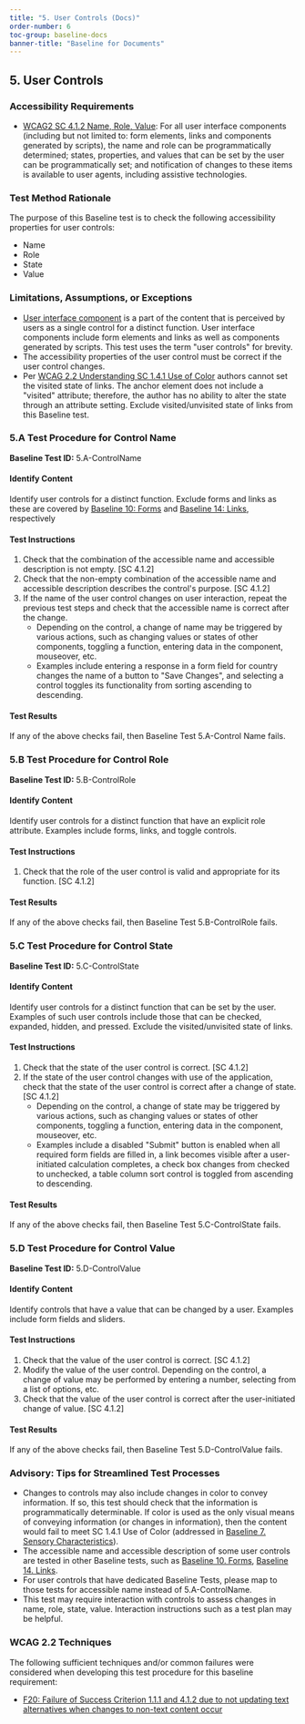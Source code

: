 ```yaml
---
title: "5. User Controls (Docs)"
order-number: 6
toc-group: baseline-docs
banner-title: "Baseline for Documents"
---
```


## 5. User Controls

### Accessibility Requirements

-   [WCAG2 SC 4.1.2 Name, Role, Value](https://www.w3.org/WAI/WCAG22/Understanding/name-role-value): For all user interface components (including but not limited to: form elements, links and components generated by scripts), the name and role can be programmatically determined; states, properties, and values that can be set by the user can be programmatically set; and notification of changes to these items is available to user agents, including assistive technologies.

### Test Method Rationale

The purpose of this Baseline test is to check the following accessibility properties for user controls:

-   Name
-   Role
-   State
-   Value

### Limitations, Assumptions, or Exceptions

-   [User interface component](https://www.w3.org/TR/WCAG22/#dfn-user-interface-components) is a part of the content that is perceived by users as a single control for a distinct function. User interface components include form elements and links as well as components generated by scripts. This test uses the term "user controls" for brevity.
-   The accessibility properties of the user control must be correct if the user control changes.
-   Per [WCAG 2.2 Understanding SC 1.4.1 Use of Color](https://www.w3.org/WAI/WCAG22/Understanding/use-of-color) authors cannot set the visited state of links. The anchor element does not include a "visited" attribute; therefore, the author has no ability to alter the state through an attribute setting. Exclude visited/unvisited state of links from this Baseline test.

### 5.A Test Procedure for Control Name

**Baseline Test ID:** 5.A-ControlName

#### Identify Content

<p id="d5aIC">

Identify user controls for a distinct function. Exclude forms and links as these are covered by [Baseline 10: Forms]({{site.baseurl}}/document-baselines/10FormsDocs) and [Baseline 14: Links]({{site.baseurl}}/document-baselines/14LinksDocs), respectively </p>

#### Test Instructions

<ol id="d5aTI">
    <li id="d5aTI-1">Check that the combination of the accessible name and accessible description is not empty. [SC 4.1.2]</li>
    <li id="d5aTI-2">Check that the non-empty combination of the accessible name and accessible description describes the control's purpose. [SC 4.1.2]</li>
    <li id="d5aTI-3">If the name of the user control changes on user interaction, repeat the previous test steps and check that the accessible name is correct after the change.
        <ul>
            <li>Depending on the control, a change of name may be triggered by various actions, such as changing values or states of other components, toggling a function, entering data in the component, mouseover, etc.</li>
            <li>Examples include entering a response in a form field for country changes the name of a button to "Save Changes", and selecting a control toggles its functionality from sorting ascending to descending.</li>
        </ul>
    </li>
</ol>

#### Test Results

<p id="d5aTR">If any of the above checks fail, then Baseline Test 5.A-Control Name fails.</p>

### 5.B Test Procedure for Control Role

**Baseline Test ID:** 5.B-ControlRole

#### Identify Content

<p id="d5bIC">Identify user controls for a distinct function that have an explicit role attribute. Examples include forms, links, and toggle controls.</p>

#### Test Instructions

<ol id="d5bTI">
    <li id="d5bTI-1">Check that the role of the user control is valid and appropriate for its function. [SC 4.1.2]</li>
</ol>

#### Test Results

<p id="d5bTR">If any of the above checks fail, then Baseline Test 5.B-ControlRole fails.</p>

### 5.C Test Procedure for Control State

**Baseline Test ID:** 5.C-ControlState

#### Identify Content

<p id="d5cIC">Identify user controls for a distinct function that can be set by the user. Examples of such user controls include those that can be checked, expanded, hidden, and pressed. Exclude the visited/unvisited state of links.</p>

#### Test Instructions

<ol id="d5cTI">
    <li id="d5cTI-1">Check that the state of the user control is correct. [SC 4.1.2]</li>
    <li id="d5cTI-2">If the state of the user control changes with use of the application, check that the state of the user control is correct after a change of state. [SC 4.1.2]
        <ul>
            <li>Depending on the control, a change of state may be triggered by various actions, such as changing values or states of other components, toggling a function, entering data in the component, mouseover, etc.</li>
            <li>Examples include a disabled "Submit" button is enabled when all required form fields are filled in, a link becomes visible after a user-initiated calculation completes, a check box changes from checked to unchecked, a table column sort control is toggled from ascending to descending.</li>
        </ul>
    </li>
</ol>

#### Test Results

<p id="d5cTR">If any of the above checks fail, then Baseline Test 5.C-ControlState fails.</p>

### 5.D Test Procedure for Control Value

**Baseline Test ID:** 5.D-ControlValue

#### Identify Content

<p id="d5dIC">Identify controls that have a value that can be changed by a user. Examples include form fields and sliders.</p>

#### Test Instructions

<ol id="d5dTI">
    <li id="d5dTI-1">Check that the value of the user control is correct. [SC 4.1.2]</li>
    <li id="d5dTI-2">Modify the value of the user control. Depending on the control, a change of value may be performed by entering a number, selecting from a list of options, etc.</li>
    <li id="d5dTI-3">Check that the value of the user control is correct after the user-initiated change of value. [SC 4.1.2]</li>
</ol>

#### Test Results

<p id="d5dTR">If any of the above checks fail, then Baseline Test 5.D-ControlValue fails.</p>

### Advisory: Tips for Streamlined Test Processes

-   Changes to controls may also include changes in color to convey information. If so, this test should check that the information is programmatically determinable. If color is used as the only visual means of conveying information (or changes in information), then the content would fail to meet SC 1.4.1 Use of Color (addressed in [Baseline 7. Sensory Characteristics]({{site.baseurl}}/document-baselines/07SensoryDocs)).
-   The accessible name and accessible description of some user controls are tested in other Baseline tests, such as [Baseline 10. Forms]({{site.baseurl}}/document-baselines/10FormsDocs), [Baseline 14. Links]({{site.baseurl}}/document-baselines/14LinksDocs).
-   For user controls that have dedicated Baseline Tests, please map to those tests for accessible name instead of 5.A-ControlName.
-   This test may require interaction with controls to assess changes in name, role, state, value. Interaction instructions such as a test plan may be helpful.

### WCAG 2.2 Techniques

The following sufficient techniques and/or common failures were considered when developing this test procedure for this baseline requirement:

-   [F20: Failure of Success Criterion 1.1.1 and 4.1.2 due to not updating text alternatives when changes to non-text content occur](https://www.w3.org/WAI/WCAG22/Techniques/failures/F20)
